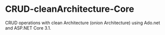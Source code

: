 # CRUD-cleanArchitecture-Core
CRUD operations with clean Architecture (onion Architecture) using Ado.net and ASP.NET Core 3.1.
